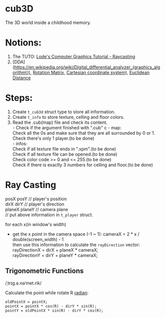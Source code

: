 # cub3D
The 3D world inside a childhood memory.

# Notions:
1. The TUTO: [Lode's Computer Graphics Tutorial - Raycasting](https://lodev.org/cgtutor/raycasting.html)  
2. [DDA](https://en.wikipedia.org/wiki/Digital_differential_analyzer_(graphics_algorithm\)), [Rotation Matrix](https://en.wikipedia.org/wiki/Rotation_matrixhttps://en.wikipedia.org/wiki/Rotation_matrix), [Cartesian coordinate system](https://en.wikipedia.org/wiki/Cartesian_coordinate_system)), [Euclidean Distance](https://en.wikipedia.org/wiki/Euclidean_distance)

# Steps:
1. Create `t_cub3d` struct type to store all information.  
2. Create `t_info` to store texture, celling and floor colors.
3. Read the .cub(map) file and check its content.  
		- Check if the argument finished with ".cub"  c
		- map:  
			Check all the 0s and make sure that they are all surrounded by 0 or 1.  
			Check there's only 1 player.(to be done)  
		- infos:  
			Check if all texture file ends in ".xpm".(to be done)  
			Check if all texture file can be opened.(to be done)  
			Check color code >= 0 and  <= 255.(to be done)  
			Check if there is exactly 3 numbers for celling and floor.(to be done)  

# Ray Casting
posX posY		// player's position  
dirX dirY		// player's direction  
planeX planeY	// camera plane  
// put above information in `t_player` struct.  

for each x(in window's width)  
- get the x point in the camera space (-1 ~ 1): cameraX = 2 * x / double(screen_width) - 1   
then use this information to calculate the `rayDirection` vector:  
rayDirectionX = dirX + planeX * cameraX;  
rayDirectionY = dirY + planeY * cameraX;  


## Trigonometric Functions
/ˌtrɪɡ.ə.nəˈmet.rik/  

Calculate the point while rotate R [radian](https://en.wikipedia.org/wiki/Radian):  
```
oldPointX = pointX;  
pointX = pointX * cos(R) - dirY * sin(R);  
pointY = oldPointX * sin(R) - dirY * cos(R);  
```


